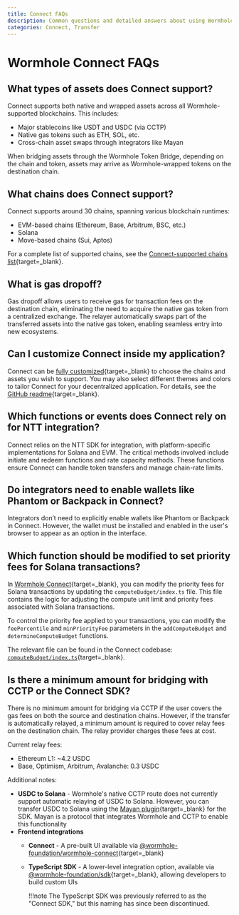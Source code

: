 ```yaml
---
title: Connect FAQs
description: Common questions and detailed answers about using Wormhole Connect, including supported assets, chains, customization, and integration options.
categories: Connect, Transfer
---
```


# Wormhole Connect FAQs

## What types of assets does Connect support? 

Connect supports both native and wrapped assets across all Wormhole-supported blockchains. This includes:

 - Major stablecoins like USDT and USDC (via CCTP)
 - Native gas tokens such as ETH, SOL, etc.
 - Cross-chain asset swaps through integrators like Mayan

When bridging assets through the Wormhole Token Bridge, depending on the chain and token, assets may arrive as Wormhole-wrapped tokens on the destination chain.

## What chains does Connect support? 

Connect supports around 30 chains, spanning various blockchain runtimes:

 - EVM-based chains (Ethereum, Base, Arbitrum, BSC, etc.)
 - Solana
 - Move-based chains (Sui, Aptos)

For a complete list of supported chains, see the [Connect-supported chains list](/docs/products/connect/reference/support-matrix/){target=\_blank}.

## What is gas dropoff? 

Gas dropoff allows users to receive gas for transaction fees on the destination chain, eliminating the need to acquire the native gas token from a centralized exchange. The relayer automatically swaps part of the transferred assets into the native gas token, enabling seamless entry into new ecosystems.

## Can I customize Connect inside my application?

Connect can be [fully customized](https://connect-in-style.wormhole.com/){target=\_blank} to choose the chains and assets you wish to support. You may also select different themes and colors to tailor Connect for your decentralized application. For details, see the [GitHub readme](https://github.com/wormhole-foundation/wormhole-connect){target=\_blank}.

## Which functions or events does Connect rely on for NTT integration? 

Connect relies on the NTT SDK for integration, with platform-specific implementations for Solana and EVM. The critical methods involved include initiate and redeem functions and rate capacity methods. These functions ensure Connect can handle token transfers and manage chain-rate limits.

## Do integrators need to enable wallets like Phantom or Backpack in Connect?

Integrators don’t need to explicitly enable wallets like Phantom or Backpack in Connect. However, the wallet must be installed and enabled in the user's browser to appear as an option in the interface.

## Which function should be modified to set priority fees for Solana transactions?

In [Wormhole Connect](https://github.com/wormhole-foundation/wormhole-connect){target=\_blank}, you can modify the priority fees for Solana transactions by updating the `computeBudget/index.ts` file. This file contains the logic for adjusting the compute unit limit and priority fees associated with Solana transactions.

To control the priority fee applied to your transactions, you can modify the `feePercentile` and `minPriorityFee` parameters in the `addComputeBudget` and `determineComputeBudget` functions.

The relevant file can be found in the Connect codebase: [`computeBudget/index.ts`](https://github.com/wormhole-foundation/wormhole-connect/blob/62f1ba8ee5502ac6fd405680e6b3816c9aa54325/sdk/src/contexts/solana/utils/computeBudget/index.ts){target=\_blank}.

## Is there a minimum amount for bridging with CCTP or the Connect SDK?

There is no minimum amount for bridging via CCTP if the user covers the gas fees on both the source and destination chains. However, if the transfer is automatically relayed, a minimum amount is required to cover relay fees on the destination chain. The relay provider charges these fees at cost.

Current relay fees:

- Ethereum L1: ~4.2 USDC
- Base, Optimism, Arbitrum, Avalanche: 0.3 USDC

Additional notes:

- **USDC to Solana** - Wormhole's native CCTP route does not currently support automatic relaying of USDC to Solana. However, you can transfer USDC to Solana using the [Mayan plugin](https://github.com/mayan-finance/wormhole-sdk-route){target=\_blank} for the SDK. Mayan is a protocol that integrates Wormhole and CCTP to enable this functionality
- **Frontend integrations**
    - **Connect** - A pre-built UI available via [@wormhole-foundation/wormhole-connect](https://www.npmjs.com/package/@wormhole-foundation/wormhole-connect){target=\_blank}
    - **TypeScript SDK** - A lower-level integration option, available via [@wormhole-foundation/sdk](https://www.npmjs.com/package/@wormhole-foundation/sdk){target=\_blank}, allowing developers to build custom UIs

        !!!note
            The TypeScript SDK was previously referred to as the "Connect SDK," but this naming has since been discontinued.
